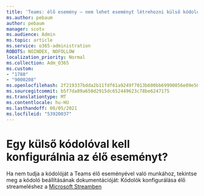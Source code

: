 ```yaml
---
title: 'Teams: élő esemény – nem lehet eseményt létrehozni külső kódolóval'
ms.author: pebaum
author: pebaum
manager: scotv
ms.audience: Admin
ms.topic: article
ms.service: o365-administration
ROBOTS: NOINDEX, NOFOLLOW
localization_priority: Normal
ms.collection: Adm_O365
ms.custom:
- "1780"
- "9000208"
ms.openlocfilehash: 2f219337bdda2b11fdf61a9249f7013b600bb69990856e09e56b5ae33ec33dda
ms.sourcegitcommit: b5f7da89a650d2915dc652449623c78be6247175
ms.translationtype: MT
ms.contentlocale: hu-HU
ms.lasthandoff: 08/05/2021
ms.locfileid: "53920037"
---
```

# <a name="need-to-configure-your-live-event-with-an-external-encoder"></a>Egy külső kódolóval kell konfigurálnia az élő eseményt?

Ha nem tudja a kódolóját a Teams élő eseményével való munkához, tekintse meg a kódoló beállításának dokumentációját: Kódolók konfigurálása élő streameléshez a [Microsoft Streamben](https://docs.microsoft.com/stream/live-encoder-setup)